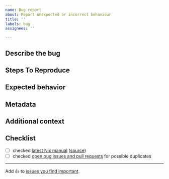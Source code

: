 ```yaml
---
name: Bug report
about: Report unexpected or incorrect behaviour
title: ''
labels: bug
assignees: ''

---
```


## Describe the bug

<!--
  A clear and concise description of what the bug is.

  If you have a problem with a specific package or NixOS,
  you probably want to file an issue at https://github.com/NixOS/nixpkgs/issues.
-->

## Steps To Reproduce

<!--
  Example:

  1. Clone this repository: ...
  2. Run `nix-... ...`
  3. Observe unexpected behaviour
-->

## Expected behavior

<!-- A clear and concise description of what you expected to happen. -->

## Metadata

<!-- Please insert the output of running `nix-env --version` below this line -->

## Additional context

<!-- Add any other context about the problem here. -->

## Checklist

<!-- make sure this issue is not redundant or obsolete -->

- [ ] checked [latest Nix manual] \([source])
- [ ] checked [open bug issues and pull requests] for possible duplicates

[latest Nix manual]: https://nixos.org/manual/nix/unstable/
[source]: https://github.com/NixOS/nix/tree/master/doc/manual/source
[open bug issues and pull requests]: https://github.com/NixOS/nix/labels/bug

---

Add :+1: to [issues you find important](https://github.com/NixOS/nix/issues?q=is%3Aissue+is%3Aopen+sort%3Areactions-%2B1-desc).

